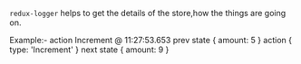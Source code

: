 `redux-logger` helps to get the details of the store,how the things are going on.

Example:- 
action Increment @ 11:27:53.653
   prev state { amount: 5 }
   action     { type: 'Increment' }
   next state { amount: 9 }